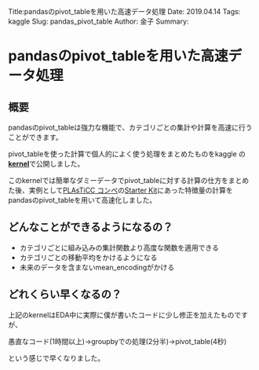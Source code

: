 Title:pandasのpivot_tableを用いた高速データ処理
Date: 2019.04.14
Tags: kaggle
Slug: pandas_pivot_table
Author: 金子
Summary:

<h1>pandasのpivot_tableを用いた高速データ処理</h1>
<h2>概要</h2>
pandasのpivot_tableは強力な機能で、カテゴリごとの集計や計算を高速に行うことができます。

pivot_tableを使った計算で個人的によく使う処理をまとめたものをkaggle の<strong><a href="https://www.kaggle.com/nadare/feature-engenieering-with-pivot-table">kernel</a></strong>で公開しました。

このkernelでは簡単なダミーデータでpivot_tableに対する計算の仕方をまとめた後、実例として<a href="https://www.kaggle.com/c/PLAsTiCC-2018">PLAsTiCC コンペ</a>の<a href="https://www.kaggle.com/michaelapers/the-plasticc-astronomy-starter-kit">Starter Kit</a>にあった特徴量の計算をpandasのpivot_tableを用いて高速化しました。
<h2>どんなことができるようになるの？</h2>
<ul>
	<li>カテゴリごとに組み込みの集計関数より高度な関数を適用できる</li>
	<li>カテゴリごとの移動平均をかけるようになる</li>
	<li>未来のデータを含まないmean_encodingがかける</li>
</ul>
<h2>どれくらい早くなるの？</h2>
上記のkernelはEDA中に実際に僕が書いたコードに少し修正を加えたものですが、

愚直なコード(1時間以上)→groupbyでの処理(2分半)→pivot_table(4秒)

という感じで早くなりました。
 
